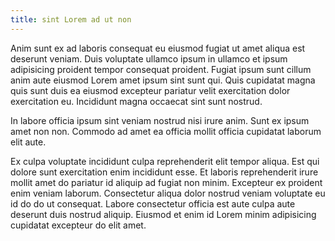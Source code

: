 ```yaml
---
title: sint Lorem ad ut non
---
```


Anim sunt ex ad laboris consequat eu eiusmod fugiat ut amet aliqua est deserunt veniam. Duis voluptate ullamco ipsum in ullamco et ipsum adipisicing proident tempor consequat proident. Fugiat ipsum sunt cillum anim aute eiusmod Lorem amet ipsum sint sunt qui. Quis cupidatat magna quis sunt duis ea eiusmod excepteur pariatur velit exercitation dolor exercitation eu. Incididunt magna occaecat sint sunt nostrud.

In labore officia ipsum sint veniam nostrud nisi irure anim. Sunt ex ipsum amet non non. Commodo ad amet ea officia mollit officia cupidatat laborum elit aute.

Ex culpa voluptate incididunt culpa reprehenderit elit tempor aliqua. Est qui dolore sunt exercitation enim incididunt esse. Et laboris reprehenderit irure mollit amet do pariatur id aliquip ad fugiat non minim. Excepteur ex proident enim veniam laborum. Consectetur aliqua dolor nostrud veniam voluptate eu id do do ut consequat. Labore consectetur officia est aute culpa aute deserunt duis nostrud aliquip. Eiusmod et enim id Lorem minim adipisicing cupidatat excepteur do elit amet.